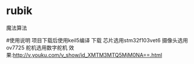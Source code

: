 # rubik
魔法算法

#使用说明
项目下载后使用keil5编译 下载 芯片选用stm32f103vet6 摄像头选用 ov7725 舵机选用数字舵机
效果:http://v.youku.com/v_show/id_XMTM3MTQ5MjM0NA==.html
